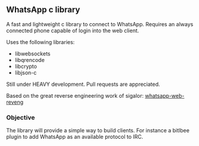 ## WhatsApp c library

A fast and lightweight c library to connect to WhatsApp. Requires an always
connected phone capable of login into the web client.

Uses the following libraries:

- libwebsockets
- libqrencode
- libcrypto
- libjson-c

Still under HEAVY development. Pull requests are appreciated.

Based on the great reverse engineering work of sigalor:
[whatsapp-web-reveng](https://github.com/sigalor/whatsapp-web-reveng)

### Objective

The library will provide a simple way to build clients. For instance a bitlbee
plugin to add WhatsApp as an available protocol to IRC.
